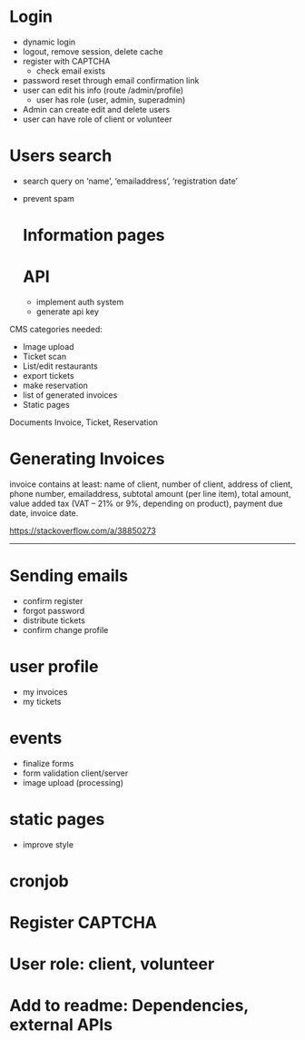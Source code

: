 # Login
- dynamic login
- logout, remove session, delete cache
- register with CAPTCHA
    - check email exists
- password reset through email confirmation link
- user can edit his info (route /admin/profile)
    - user has role (user, admin, superadmin)
- Admin can create edit and delete users
- user can have role of client or volunteer

# Users search
-  search query on ‘name’, ‘emailaddress’, ‘registration date’ 
- prevent spam

    # Information pages

    # API
    - implement auth system
    - generate api key


CMS categories needed:
- Image upload
- Ticket scan
- List/edit restaurants
- export tickets
- make reservation
- list of generated invoices
- Static pages

Documents
Invoice, Ticket, Reservation

# Generating Invoices
invoice contains at least: name of client, number of client, address of client, phone number, emailaddress, subtotal amount (per
line item), total amount, value added tax (VAT – 21% or 9%, depending on product), payment due date, invoice date.

https://stackoverflow.com/a/38850273


---
# Sending emails
- confirm register
- forgot password
- distribute tickets
- confirm change profile

# user profile
- my invoices
- my tickets

# events
- finalize forms
- form validation client/server
- image upload (processing)

# static pages
- improve style

# cronjob

# Register CAPTCHA

# User role: client, volunteer

# Add to readme: Dependencies, external APIs